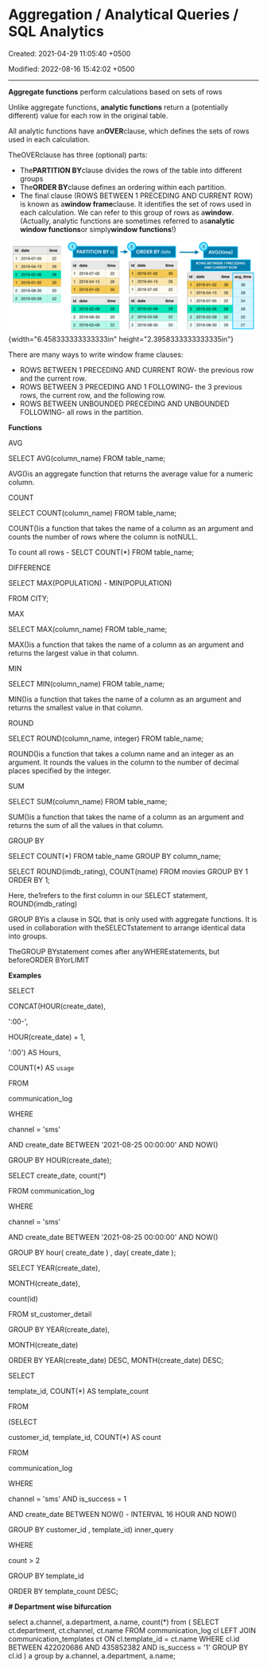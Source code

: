 # Aggregation / Analytical Queries / SQL Analytics

Created: 2021-04-29 11:05:40 +0500

Modified: 2022-08-16 15:42:02 +0500

---

**Aggregate functions** perform calculations based on sets of rows

Unlike aggregate functions, **analytic functions** return a (potentially different) value for each row in the original table.



All analytic functions have an**OVER**clause, which defines the sets of rows used in each calculation.



TheOVERclause has three (optional) parts:
-   The**PARTITION BY**clause divides the rows of the table into different groups
-   The**ORDER BY**clause defines an ordering within each partition.
-   The final clause (ROWS BETWEEN 1 PRECEDING AND CURRENT ROW) is known as a**window frame**clause. It identifies the set of rows used in each calculation. We can refer to this group of rows as a**window**. (Actually, analytic functions are sometimes referred to as**analytic window functions**or simply**window functions**!)

![first_query](media/DQL---Data-Query-Language_Aggregation---Analytical-Queries---SQL-Analytics-image1.png){width="6.458333333333333in" height="2.3958333333333335in"}



There are many ways to write window frame clauses:
-   ROWS BETWEEN 1 PRECEDING AND CURRENT ROW- the previous row and the current row.
-   ROWS BETWEEN 3 PRECEDING AND 1 FOLLOWING- the 3 previous rows, the current row, and the following row.
-   ROWS BETWEEN UNBOUNDED PRECEDING AND UNBOUNDED FOLLOWING- all rows in the partition.



**Functions**

AVG

SELECT AVG(column_name)
FROM table_name;

AVG()is an aggregate function that returns the average value for a numeric column.



COUNT

SELECT COUNT(column_name)
FROM table_name;

COUNT()is a function that takes the name of a column as an argument and counts the number of rows where the column is notNULL.

To count all rows - SELCT COUNT(*) FROM table_name;



DIFFERENCE

SELECT MAX(POPULATION) - MIN(POPULATION)

FROM CITY;



MAX

SELECT MAX(column_name)
FROM table_name;

MAX()is a function that takes the name of a column as an argument and returns the largest value in that column.



MIN

SELECT MIN(column_name)
FROM table_name;

MIN()is a function that takes the name of a column as an argument and returns the smallest value in that column.



ROUND

SELECT ROUND(column_name, integer)
FROM table_name;

ROUND()is a function that takes a column name and an integer as an argument. It rounds the values in the column to the number of decimal places specified by the integer.



SUM

SELECT SUM(column_name)
FROM table_name;

SUM()is a function that takes the name of a column as an argument and returns the sum of all the values in that column.



GROUP BY

SELECT COUNT(*)
FROM table_name
GROUP BY column_name;



SELECT ROUND(imdb_rating), COUNT(name) FROM movies GROUP BY 1 ORDER BY 1;

Here, the1refers to the first column in our SELECT statement, ROUND(imdb_rating)



GROUP BYis a clause in SQL that is only used with aggregate functions. It is used in collaboration with theSELECTstatement to arrange identical data into groups.



TheGROUP BYstatement comes after anyWHEREstatements, but beforeORDER BYorLIMIT



**Examples**

SELECT

CONCAT(HOUR(create_date),

':00-',

HOUR(create_date) + 1,

':00') AS Hours,

COUNT(*) AS `usage`

FROM

communication_log

WHERE

channel = 'sms'

AND create_date BETWEEN '2021-08-25 00:00:00' AND NOW()

GROUP BY HOUR(create_date);



SELECT create_date, count(*)

FROM communication_log

WHERE

channel = 'sms'

AND create_date BETWEEN '2021-08-25 00:00:00' AND NOW()

GROUP BY hour( create_date ) , day( create_date );



SELECT YEAR(create_date),

MONTH(create_date),

count(id)

FROM st_customer_detail

GROUP BY YEAR(create_date),

MONTH(create_date)

ORDER BY YEAR(create_date) DESC, MONTH(create_date) DESC;



SELECT

template_id, COUNT(*) AS template_count

FROM

(SELECT

customer_id, template_id, COUNT(*) AS count

FROM

communication_log

WHERE

channel = 'sms' AND is_success = 1

AND create_date BETWEEN NOW() - INTERVAL 16 HOUR AND NOW()

GROUP BY customer_id , template_id) inner_query

WHERE

count > 2

GROUP BY template_id

ORDER BY template_count DESC;



**# Department wise bifurcation**

select a.channel, a.department, a.name, count(*) from (
SELECT ct.department, ct.channel, ct.name
FROM communication_log cl
LEFT JOIN communication_templates ct ON cl.template_id = ct.name
WHERE cl.id BETWEEN 422020686 AND 435852382
AND is_success = '1'
GROUP BY cl.id
) a group by a.channel, a.department, a.name;


